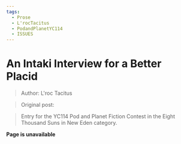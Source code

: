 ```yaml
---
tags:
  - Prose
  - L'rocTacitus
  - PodandPlanetYC114
  - ISSUES
---
```


# An Intaki Interview for a Better Placid

> Author: L'roc Tacitus

> Original post: 

> Entry for the YC114 Pod and Planet Fiction Contest in the Eight Thousand Suns in New Eden category.


**Page is unavailable**